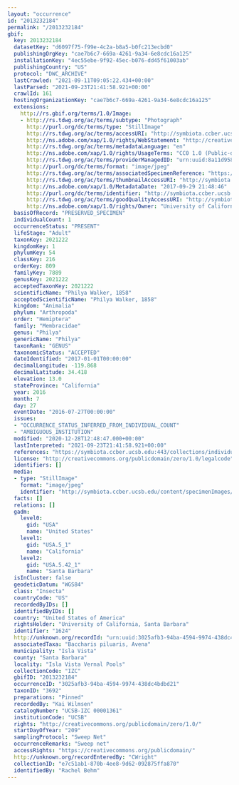 ```yaml
---
layout: "occurrence"
id: "2013232184"
permalink: "/2013232184"
gbif:
  key: 2013232184
  datasetKey: "d6097f75-f99e-4c2a-b8a5-b0fc213ecbd0"
  publishingOrgKey: "cae7b6c7-669a-4261-9a34-6e8cdc16a125"
  installationKey: "4ec55ebe-9f92-45ec-b076-dd45f61003ab"
  publishingCountry: "US"
  protocol: "DWC_ARCHIVE"
  lastCrawled: "2021-09-11T09:05:22.434+00:00"
  lastParsed: "2021-09-23T21:41:58.921+00:00"
  crawlId: 161
  hostingOrganizationKey: "cae7b6c7-669a-4261-9a34-6e8cdc16a125"
  extensions:
    http://rs.gbif.org/terms/1.0/Image:
    - http://rs.tdwg.org/ac/terms/subtype: "Photograph"
      http://purl.org/dc/terms/type: "StillImage"
      http://rs.tdwg.org/ac/terms/accessURI: "http://symbiota.ccber.ucsb.edu/content/specimenImages/UCSB_IZC/UCSB-IZC00001/UCSB-IZC_00001361_lg.jpg"
      http://ns.adobe.com/xap/1.0/rights/WebStatement: "http://creativecommons.org/publicdomain/zero/1.0/"
      http://rs.tdwg.org/ac/terms/metadataLanguage: "en"
      http://ns.adobe.com/xap/1.0/rights/UsageTerms: "CC0 1.0 (Public-domain)"
      http://rs.tdwg.org/ac/terms/providerManagedID: "urn:uuid:8a11d958-a78e-4e03-bfe2-ba9f0534cd3e"
      http://purl.org/dc/terms/format: "image/jpeg"
      http://rs.tdwg.org/ac/terms/associatedSpecimenReference: "https://symbiota.ccber.ucsb.edu:443/collections/individual/index.php?occid=1624"
      http://rs.tdwg.org/ac/terms/thumbnailAccessURI: "http://symbiota.ccber.ucsb.edu/content/specimenImages/UCSB_IZC/UCSB-IZC00001/UCSB-IZC_00001361_tn.jpg"
      http://ns.adobe.com/xap/1.0/MetadataDate: "2017-09-29 21:48:46"
      http://purl.org/dc/terms/identifier: "http://symbiota.ccber.ucsb.edu/content/specimenImages/UCSB_IZC/UCSB-IZC00001/UCSB-IZC_00001361_lg.jpg"
      http://rs.tdwg.org/ac/terms/goodQualityAccessURI: "http://symbiota.ccber.ucsb.edu/content/specimenImages/UCSB_IZC/UCSB-IZC00001/UCSB-IZC_00001361.JPG"
      http://ns.adobe.com/xap/1.0/rights/Owner: "University of California, Santa Barbara"
  basisOfRecord: "PRESERVED_SPECIMEN"
  individualCount: 1
  occurrenceStatus: "PRESENT"
  lifeStage: "Adult"
  taxonKey: 2021222
  kingdomKey: 1
  phylumKey: 54
  classKey: 216
  orderKey: 809
  familyKey: 7889
  genusKey: 2021222
  acceptedTaxonKey: 2021222
  scientificName: "Philya Walker, 1858"
  acceptedScientificName: "Philya Walker, 1858"
  kingdom: "Animalia"
  phylum: "Arthropoda"
  order: "Hemiptera"
  family: "Membracidae"
  genus: "Philya"
  genericName: "Philya"
  taxonRank: "GENUS"
  taxonomicStatus: "ACCEPTED"
  dateIdentified: "2017-01-01T00:00:00"
  decimalLongitude: -119.868
  decimalLatitude: 34.418
  elevation: 13.0
  stateProvince: "California"
  year: 2016
  month: 7
  day: 27
  eventDate: "2016-07-27T00:00:00"
  issues:
  - "OCCURRENCE_STATUS_INFERRED_FROM_INDIVIDUAL_COUNT"
  - "AMBIGUOUS_INSTITUTION"
  modified: "2020-12-28T12:48:47.000+00:00"
  lastInterpreted: "2021-09-23T21:41:58.921+00:00"
  references: "https://symbiota.ccber.ucsb.edu:443/collections/individual/index.php?occid=1624"
  license: "http://creativecommons.org/publicdomain/zero/1.0/legalcode"
  identifiers: []
  media:
  - type: "StillImage"
    format: "image/jpeg"
    identifier: "http://symbiota.ccber.ucsb.edu/content/specimenImages/UCSB_IZC/UCSB-IZC00001/UCSB-IZC_00001361_lg.jpg"
  facts: []
  relations: []
  gadm:
    level0:
      gid: "USA"
      name: "United States"
    level1:
      gid: "USA.5_1"
      name: "California"
    level2:
      gid: "USA.5.42_1"
      name: "Santa Barbara"
  isInCluster: false
  geodeticDatum: "WGS84"
  class: "Insecta"
  countryCode: "US"
  recordedByIDs: []
  identifiedByIDs: []
  country: "United States of America"
  rightsHolder: "University of California, Santa Barbara"
  identifier: "1624"
  http://unknown.org/recordId: "urn:uuid:3025afb3-94ba-4594-9974-438dc4bdbd21"
  associatedTaxa: "Baccharis piluaris, Avena"
  municipality: "Isla Vista"
  county: "Santa Barbara"
  locality: "Isla Vista Vernal Pools"
  collectionCode: "IZC"
  gbifID: "2013232184"
  occurrenceID: "3025afb3-94ba-4594-9974-438dc4bdbd21"
  taxonID: "3692"
  preparations: "Pinned"
  recordedBy: "Kai Wilmsen"
  catalogNumber: "UCSB-IZC 00001361"
  institutionCode: "UCSB"
  rights: "http://creativecommons.org/publicdomain/zero/1.0/"
  startDayOfYear: "209"
  samplingProtocol: "Sweep Net"
  occurrenceRemarks: "Sweep net"
  accessRights: "https://creativecommons.org/publicdomain/"
  http://unknown.org/recordEnteredBy: "CWright"
  collectionID: "e7c51ab1-870b-4ee8-9d62-092875ffa870"
  identifiedBy: "Rachel Behm"
---
```

